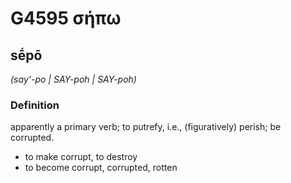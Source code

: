 # G4595 σήπω

## sḗpō

_(say'-po | SAY-poh | SAY-poh)_

### Definition

apparently a primary verb; to putrefy, i.e., (figuratively) perish; be corrupted.

- to make corrupt, to destroy
- to become corrupt, corrupted, rotten

